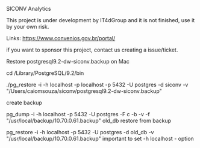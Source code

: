 SICONV Analytics

This project is under development by IT4dGroup and it is not finished, use it by your own risk.

Links:
https://www.convenios.gov.br/portal/

if you want to sponsor this project, contact us creating a issue/ticket.

Restore postgresql9.2-dw-siconv.backup on Mac

cd /Library/PostgreSQL/9.2/bin

./pg_restore -i -h localhost -p localhost -p 5432 -U postgres -d siconv -v "/Users/caiomsouza/siconv/postgresql9.2-dw-siconv.backup"

create backup

pg_dump -i -h localhost -p 5432 -U postgres -F c -b -v -f 
"/usr/local/backup/10.70.0.61.backup" old_db
restore from backup

pg_restore -i -h localhost -p 5432 -U postgres -d old_db -v 
"/usr/local/backup/10.70.0.61.backup"
important to set -h localhost - option
